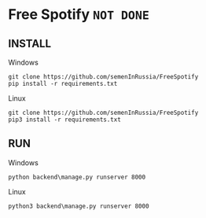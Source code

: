 # Free Spotify `NOT DONE`

## INSTALL

Windows 
```
git clone https://github.com/semenInRussia/FreeSpotify
pip install -r requirements.txt
```

Linux 
```
git clone https://github.com/semenInRussia/FreeSpotify
pip3 install -r requirements.txt
```

## RUN

Windows
```
python backend\manage.py runserver 8000
```
Linux
```
python3 backend\manage.py runserver 8000
```
